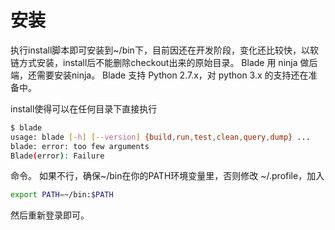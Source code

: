 # 安装 #

执行install脚本即可安装到~/bin下，目前因还在开发阶段，变化还比较快，以软链方式安装，install后不能删除checkout出来的原始目录。
Blade 用 ninja 做后端，还需要安装ninja。
Blade 支持 Python 2.7.x，对 python 3.x 的支持还在准备中。

install使得可以在任何目录下直接执行

```bash
$ blade
usage: blade [-h] [--version] {build,run,test,clean,query,dump} ...
blade: error: too few arguments
Blade(error): Failure
```

命令。
如果不行，确保~/bin在你的PATH环境变量里，否则修改 ~/.profile，加入

```bash
export PATH=~/bin:$PATH
```

然后重新登录即可。
